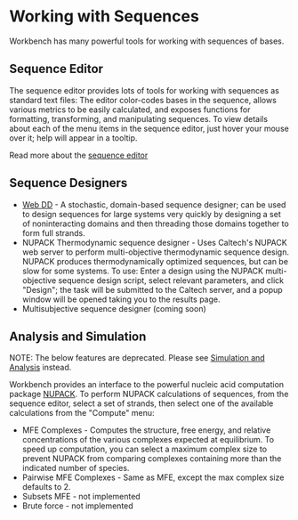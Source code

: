 Working with Sequences
======================

Workbench has many powerful tools for working with sequences of bases.

Sequence Editor
---------------

The sequence editor provides lots of tools for working with sequences as standard text files: The editor color-codes bases in the sequence, allows various metrics to be easily calculated, and exposes functions for formatting, transforming, and manipulating sequences. To view details about each of the menu items in the sequence editor, just hover your mouse over it; help will appear in a tooltip.

Read more about the [sequence editor](sequence-edit)

Sequence Designers
------------------

-	[Web DD](web-dd) - A stochastic, domain-based sequence designer; can be used to design sequences for large systems very quickly by designing a set of noninteracting domains and then threading those domains together to form full strands.
-	NUPACK Thermodynamic sequence designer - Uses Caltech's NUPACK web server to perform multi-objective thermodynamic sequence design. NUPACK produces thermodynamically optimized sequences, but can be slow for some systems.
	To use: Enter a design using the NUPACK multi-objective sequence design script, select relevant parameters, and click "Design"; the task will be submitted to the Caltech server, and a popup window will be opened taking you to the results page.
-	Multisubjective sequence designer (coming soon)


Analysis and Simulation
-----------------------

NOTE: The below features are deprecated. Please see [Simulation and Analysis](simulation-analysis) instead.

Workbench provides an interface to the powerful nucleic acid computation package [NUPACK](http://www.nupack.org). To perform NUPACK calculations of sequences, from the sequence editor, select a set of strands, then select one of the available calculations from the "Compute" menu:

* MFE Complexes - Computes the structure, free energy, and relative concentrations of the various complexes expected at equilibrium. To speed up computation, you can select a maximum complex size to prevent NUPACK from comparing complexes containing more than the indicated number of species.
* Pairwise MFE Complexes - Same as MFE, except the max complex size defaults to 2.
* Subsets MFE - not implemented
* Brute force - not implemented
